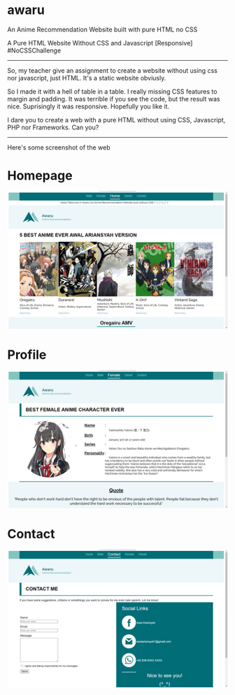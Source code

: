 # awaru
 An Anime Recommendation Website built with pure HTML no CSS

A Pure HTML Website Without CSS and Javascript [Responsive]
#NoCSSChallenge

_________________________________

So, my teacher give an assignment to create a website without using css nor javascript, just HTML. It's a static website obviusly.

So I made it with a hell of table in a table.
I really missing CSS features to margin and padding.
It was terrible if you see the code, but the result was nice.
Suprisingly it was responsive.
Hopefully you like it.

I dare you to create a web with a pure HTML without using CSS, Javascript, PHP nor Frameworks.
Can you?

_________________________________
Here's some screenshot of the web

# Homepage
![Homepage](https://github.com/awalariansyah/awaru/blob/main/ss/home.png)

# Profile
![Profile](https://github.com/awalariansyah/awaru/blob/main/ss/profile.png)

# Contact
![Contact](https://github.com/awalariansyah/awaru/blob/main/ss/contact.png)
